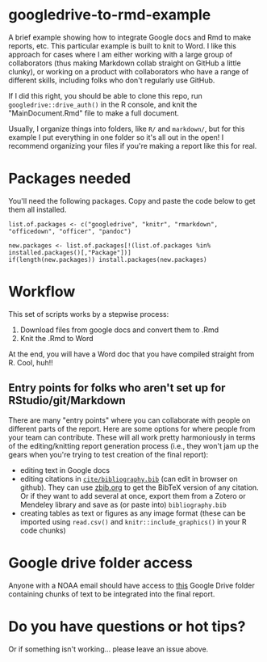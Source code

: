 # googledrive-to-rmd-example
A brief example showing how to integrate Google docs and Rmd to make reports, etc. This particular example is built to knit to Word. I like this approach for cases where I am either working with a large group of collaborators (thus making Markdown collab straight on GitHub a little clunky), or working on a product with collaborators who have a range of different skills, including folks who don't regularly use GitHub.

If I did this right, you should be able to clone this repo, run `googledrive::drive_auth()` in the R console, and knit the "MainDocument.Rmd" file to make a full document.

Usually, I organize things into folders, like `R/` and `markdown/`, but for this example I put everything in one folder so it's all out in the open! I recommend organizing your files if you're making a report like this for real. 

# Packages needed

You'll need the following packages. Copy and paste the code below to get them all installed.

```{r}
list.of.packages <- c("googledrive", "knitr", "rmarkdown", "officedown", "officer", "pandoc")

new.packages <- list.of.packages[!(list.of.packages %in% installed.packages()[,"Package"])]
if(length(new.packages)) install.packages(new.packages)
```

# Workflow

This set of scripts works by a stepwise process:
1. Download files from google docs and convert them to .Rmd
2. Knit the .Rmd to Word

At the end, you will have a Word doc that you have compiled straight from R. Cool, huh!!

## Entry points for folks who aren't set up for RStudio/git/Markdown

There are many "entry points" where you can collaborate with people on different parts of the report. Here are some options for where people from your team can contribute. These will all work pretty harmoniously in terms of the editing/knitting report generation process (i.e., they won't jam up the gears when you're trying to test creation of the final report):

* editing text in Google docs
* editing citations in [`cite/bibliography.bib`](https://github.com/MargaretSiple-NOAA/googledrive-to-rmd-example/blob/main/cite/bibliography.bib) (can edit in browser on github). They can use [zbib.org](https://zbib.org/) to get the BibTeX version of any citation. Or if they want to add several at once, export them from a Zotero or Mendeley library and save as (or paste into) `bibliography.bib`
* creating tables as text or figures as any image format (these can be imported using `read.csv()` and `knitr::include_graphics()` in your R code chunks)

# Google drive folder access

Anyone with a NOAA email should have access to [this](https://drive.google.com/drive/folders/1qC4L9CLsXyGkVn4pCFnCUZ8IanUokVZ5?usp=sharing) Google Drive folder containing chunks of text to be integrated into the final report.

# Do you have questions or hot tips?

Or if something isn't working... please leave an issue above.
